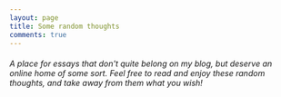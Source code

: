 ```yaml
---
layout: page
title: Some random thoughts
comments: true
---
```


###### _A place for essays that don't quite belong on my blog, but deserve an  online home of some sort. Feel free to read and enjoy these random thoughts, and take away from them what you wish!_

